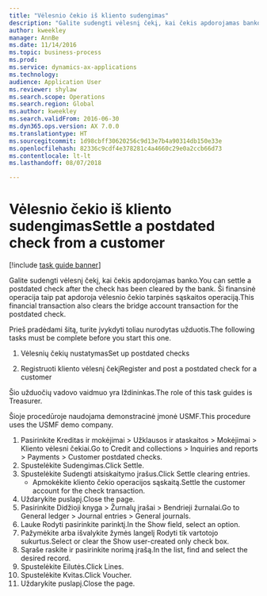 ```yaml
--- 
title: "Vėlesnio čekio iš kliento sudengimas"
description: "Galite sudengti vėlesnį čekį, kai čekis apdorojamas banko."
author: kweekley
manager: AnnBe
ms.date: 11/14/2016
ms.topic: business-process
ms.prod: 
ms.service: dynamics-ax-applications
ms.technology: 
audience: Application User
ms.reviewer: shylaw
ms.search.scope: Operations
ms.search.region: Global
ms.author: kweekley
ms.search.validFrom: 2016-06-30
ms.dyn365.ops.version: AX 7.0.0
ms.translationtype: HT
ms.sourcegitcommit: 1d98cbff30620256c9d13e7b4a90314db150e33e
ms.openlocfilehash: 82336c9cdf4e378281c4a4660c29e0a2ccb66d73
ms.contentlocale: lt-lt
ms.lasthandoff: 08/07/2018

---
```

# <a name="settle-a-postdated-check-from-a-customer"></a><span data-ttu-id="c056f-103">Vėlesnio čekio iš kliento sudengimas</span><span class="sxs-lookup"><span data-stu-id="c056f-103">Settle a postdated check from a customer</span></span>

[!include [task guide banner](../../includes/task-guide-banner.md)]

<span data-ttu-id="c056f-104">Galite sudengti vėlesnį čekį, kai čekis apdorojamas banko.</span><span class="sxs-lookup"><span data-stu-id="c056f-104">You can settle a postdated check after the check has been cleared by the bank.</span></span> <span data-ttu-id="c056f-105">Ši finansinė operacija taip pat apdoroja vėlesnio čekio tarpinės sąskaitos operaciją.</span><span class="sxs-lookup"><span data-stu-id="c056f-105">This financial transaction also clears the bridge account transaction for the postdated check.</span></span> 

<span data-ttu-id="c056f-106">Prieš pradėdami šitą, turite įvykdyti toliau nurodytas užduotis.</span><span class="sxs-lookup"><span data-stu-id="c056f-106">The following tasks must be complete before you start this one.</span></span>

1) <span data-ttu-id="c056f-107">Vėlesnių čekių nustatymas</span><span class="sxs-lookup"><span data-stu-id="c056f-107">Set up postdated checks</span></span>

2) <span data-ttu-id="c056f-108">Registruoti kliento vėlesnį čekį</span><span class="sxs-lookup"><span data-stu-id="c056f-108">Register and post a postdated check for a customer</span></span> 



<span data-ttu-id="c056f-109">Šio užduočių vadovo vaidmuo yra Iždininkas.</span><span class="sxs-lookup"><span data-stu-id="c056f-109">The role of this task guides is Treasurer.</span></span>



<span data-ttu-id="c056f-110">Šioje procedūroje naudojama demonstracinė įmonė USMF.</span><span class="sxs-lookup"><span data-stu-id="c056f-110">This procedure uses the USMF demo company.</span></span>

1. <span data-ttu-id="c056f-111">Pasirinkite Kreditas ir mokėjimai > Užklausos ir ataskaitos > Mokėjimai > Kliento vėlesni čekiai.</span><span class="sxs-lookup"><span data-stu-id="c056f-111">Go to Credit and collections > Inquiries and reports > Payments > Customer postdated checks.</span></span>
2. <span data-ttu-id="c056f-112">Spustelėkite Sudengimas.</span><span class="sxs-lookup"><span data-stu-id="c056f-112">Click Settle.</span></span>
3. <span data-ttu-id="c056f-113">Spustelėkite Sudengti atsiskaitymo įrašus.</span><span class="sxs-lookup"><span data-stu-id="c056f-113">Click Settle clearing entries.</span></span>
    * <span data-ttu-id="c056f-114">Apmokėkite kliento čekio operacijos sąskaitą.</span><span class="sxs-lookup"><span data-stu-id="c056f-114">Settle the customer account for the check transaction.</span></span>  
4. <span data-ttu-id="c056f-115">Uždarykite puslapį.</span><span class="sxs-lookup"><span data-stu-id="c056f-115">Close the page.</span></span>
5. <span data-ttu-id="c056f-116">Pasirinkite Didžioji knyga > Žurnalų įrašai > Bendrieji žurnalai.</span><span class="sxs-lookup"><span data-stu-id="c056f-116">Go to General ledger > Journal entries > General journals.</span></span>
6. <span data-ttu-id="c056f-117">Lauke Rodyti pasirinkite parinktį.</span><span class="sxs-lookup"><span data-stu-id="c056f-117">In the Show field, select an option.</span></span>
7. <span data-ttu-id="c056f-118">Pažymėkite arba išvalykite žymės langelį Rodyti tik vartotojo sukurtus.</span><span class="sxs-lookup"><span data-stu-id="c056f-118">Select or clear the Show user-created only check box.</span></span>
8. <span data-ttu-id="c056f-119">Sąraše raskite ir pasirinkite norimą įrašą.</span><span class="sxs-lookup"><span data-stu-id="c056f-119">In the list, find and select the desired record.</span></span>
9. <span data-ttu-id="c056f-120">Spustelėkite Eilutės.</span><span class="sxs-lookup"><span data-stu-id="c056f-120">Click Lines.</span></span>
10. <span data-ttu-id="c056f-121">Spustelėkite Kvitas.</span><span class="sxs-lookup"><span data-stu-id="c056f-121">Click Voucher.</span></span>
11. <span data-ttu-id="c056f-122">Uždarykite puslapį.</span><span class="sxs-lookup"><span data-stu-id="c056f-122">Close the page.</span></span>


